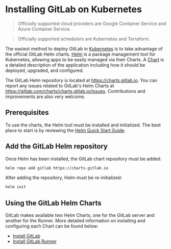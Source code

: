 # Installing GitLab on Kubernetes
> Officially supported cloud providers are Google Container Service and Azure Container Service.

> Officially supported schedulers are Kubernetes and Terraform.

The easiest method to deploy GitLab in [Kubernetes](https://kubernetes.io/) is
to take advantage of the official GitLab Helm charts. [Helm] is a package
management tool for Kubernetes, allowing apps to be easily managed via their
Charts. A [Chart] is a detailed description of the application including how it
should be deployed, upgraded, and configured.

The GitLab Helm repository is located at https://charts.gitlab.io.
You can report any issues related to GitLab's Helm Charts at
https://gitlab.com/charts/charts.gitlab.io/issues.
Contributions and improvements are also very welcome.

## Prerequisites

To use the charts, the Helm tool must be installed and initialized. The best
place to start is by reviewing the [Helm Quick Start Guide][helm-quick].

## Add the GitLab Helm repository

Once Helm has been installed, the GitLab chart repository must be added:

```bash
helm repo add gitlab https://charts.gitlab.io
```

After adding the repository, Helm must be re-initialized:

```bash
helm init
```

## Using the GitLab Helm Charts

GitLab makes available two Helm Charts, one for the GitLab server and another
for the Runner. More detailed information on installing and configuring each
Chart can be found below:

- [Install GitLab](gitlab_chart.md)
- [Install GitLab Runner](gitlab_runner_chart.md)

[chart]: https://github.com/kubernetes/charts
[helm-quick]: https://github.com/kubernetes/helm/blob/master/docs/quickstart.md
[helm]: https://github.com/kubernetes/helm/blob/master/README.md

